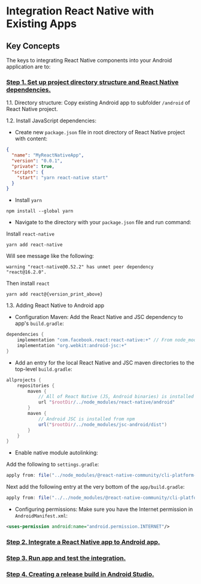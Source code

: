# Integration React Native with Existing Apps

## Key Concepts

The keys to integrating React Native components into your Android application are to:

### [Step 1. Set up project directory structure and React Native dependencies.](https://github.com/anhquoc09/demo/tree/step1#step-1-set-up-project-directory-structure-and-react-native-dependencies)

1.1. Directory structure: Copy existing Android app to subfolder ```/android``` of React Native project.<br>

1.2. Install JavaScript dependencies:

- Create new ```package.json``` file in root directory of React Native project with content:

```json
{
  "name": "MyReactNativeApp",
  "version": "0.0.1",
  "private": true,
  "scripts": {
    "start": "yarn react-native start"
  }
}
```

- Install ```yarn```

```shell
npm install --global yarn
```

- Navigate to the directory with your ```package.json``` file and run command:

Install ```react-native```

```shell
yarn add react-native
```

Will see message like the following:

```
warning "react-native@0.52.2" has unmet peer dependency "react@16.2.0".
```

Then install ```react```

```shell
yarn add react@{version_print_above}
```

1.3. Adding React Native to Android app

- Configuration Maven: Add the React Native and JSC dependency to app's ```build.gradle```:

```groovy
dependencies {
    implementation "com.facebook.react:react-native:+" // From node_modules
    implementation "org.webkit:android-jsc:+"
}
```

- Add an entry for the local React Native and JSC maven directories to the top-level ```build.gradle```:

```groovy
allprojects {
    repositories {
        maven {
            // All of React Native (JS, Android binaries) is installed from npm
            url "$rootDir/../node_modules/react-native/android"
        }
        maven {
            // Android JSC is installed from npm
            url("$rootDir/../node_modules/jsc-android/dist")
        }
    }
}
```

- Enable native module autolinking:

Add the following to ```settings.gradle```:

```groovy
apply from: file("../node_modules/@react-native-community/cli-platform-android/native_modules.gradle"); applyNativeModulesSettingsGradle(settings)
```

Next add the following entry at the very bottom of the ```app/build.gradle```:

```groovy
apply from: file("../../node_modules/@react-native-community/cli-platform-android/native_modules.gradle"); applyNativeModulesAppBuildGradle(project)
```

- Configuring permissions: Make sure you have the Internet permission in ```AndroidManifest.xml```:

```xml
<uses-permission android:name="android.permission.INTERNET"/>
```

### [Step 2. Integrate a React Native app to Android app.](https://github.com/anhquoc09/demo/tree/step2#step-2-integrate-a-react-native-app-to-android-app)

### [Step 3. Run app and test the integration.](https://github.com/anhquoc09/demo/tree/step3#step-3-run-app-and-test-the-integration)

### [Step 4. Creating a release build in Android Studio.](https://github.com/anhquoc09/demo/tree/step4#step-4-creating-a-release-build-in-android-studio)